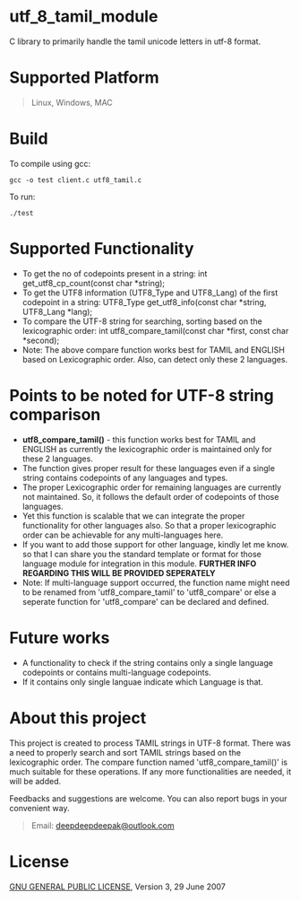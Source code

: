 # utf_8_tamil_module
C library to primarily handle the tamil unicode letters in utf-8 format. 

# Supported Platform 
> Linux, Windows, MAC 

# Build 
To compile using gcc: 
```
gcc -o test client.c utf8_tamil.c 
```
To run: 
```
./test
```

# Supported Functionality 
- To get the no of codepoints present in a string: int get_utf8_cp_count(const char *string); 
- To get the UTF8 information (UTF8_Type and UTF8_Lang) of the first codepoint in a string: UTF8_Type get_utf8_info(const char *string, UTF8_Lang *lang); 
- To compare the UTF-8 string for searching, sorting based on the lexicographic order: int utf8_compare_tamil(const char *first, const char *second); 
- Note: The above compare function works best for TAMIL and ENGLISH based on Lexicographic order. Also, can detect only these 2 languages.

# Points to be noted for UTF-8 string comparison  
- **utf8_compare_tamil()** - this function works best for TAMIL and ENGLISH as currently the lexicographic order is maintained only for these 2 languages. 
- The function gives proper result for these languages even if a single string contains codepoints of any languages and types. 
- The proper Lexicographic order for remaining languages are currently not maintained. So, it follows the default order of codepoints of those languages. 
- Yet this function is scalable that we can integrate the proper functionality for other languages also. So that a proper lexicographic order can be achievable for any multi-languages here. 
- If you want to add those support for other language, kindly let me know. so that I can share you the standard template or format for those language module for integration in this module. **FURTHER INFO REGARDING THIS WILL BE PROVIDED SEPERATELY** 
- Note: If multi-language support occurred, the function name might need to be renamed from 'utf8_compare_tamil' to 'utf8_compare' or else a seperate function for 'utf8_compare' can be declared and defined. 

# Future works 
- A functionality to check if the string contains only a single language codepoints or contains multi-language codepoints. 
- If it contains only single languae indicate which Language is that. 

# About this project 
This project is created to process TAMIL strings in UTF-8 format. There was a need to properly search and sort TAMIL strings based on the lexicographic order. The compare function named 'utf8_compare_tamil()' is much suitable for these operations. If any more functionalities are needed, it will be added. 

Feedbacks and suggestions are welcome. You can also report bugs in your convenient way. 

> Email: deepdeepdeepak@outlook.com 

# License 
[GNU GENERAL PUBLIC LICENSE](LICENSE), Version 3, 29 June 2007 
